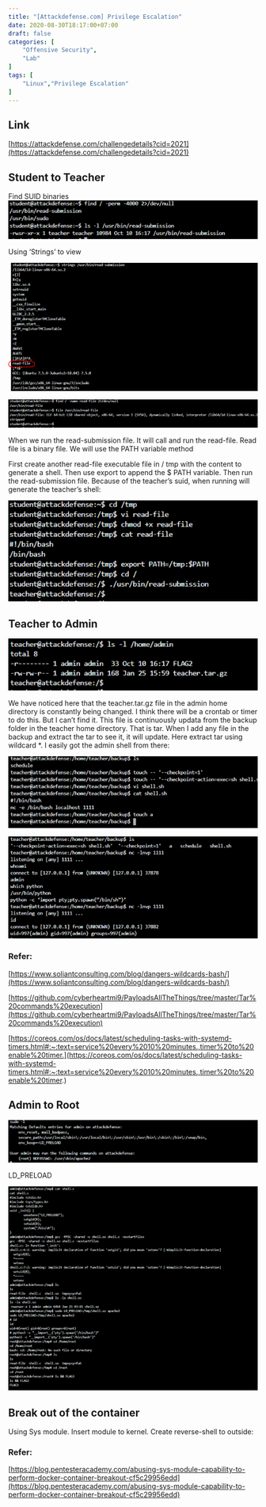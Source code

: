 ```yaml
---
title: "[Attackdefense.com] Privilege Escalation"
date: 2020-08-30T18:17:00+07:00
draft: false
categories: [
    "Offensive Security",
    "Lab"
]
tags: [
    "Linux","Privilege Escalation"
]
---
```

## Link
[https://attackdefense.com/challengedetails?cid=2021](https://attackdefense.com/challengedetails?cid=2021)
## Student to Teacher
Find SUID binaries
![image](https://raw.githubusercontent.com/tranquac/Blog_Image/master/Attackdefense.com-Privilege%20Escalation/1.png)

Using ‘Strings’ to view

![image](https://raw.githubusercontent.com/tranquac/Blog_Image/master/Attackdefense.com-Privilege%20Escalation/2.png)

![image](https://raw.githubusercontent.com/tranquac/Blog_Image/master/Attackdefense.com-Privilege%20Escalation/3.png)

When we run the read-submission file. It will call and run the read-file. Read file is a binary file. We will use the PATH variable method

First create another read-file executable file in / tmp with the content to generate a shell. Then use export to append the $ PATH variable. Then run the read-submission file. Because of the teacher’s suid, when running will generate the teacher’s shell:

![image](https://raw.githubusercontent.com/tranquac/Blog_Image/master/Attackdefense.com-Privilege%20Escalation/4.png)

## Teacher to Admin

![image](https://raw.githubusercontent.com/tranquac/Blog_Image/master/Attackdefense.com-Privilege%20Escalation/5.png)

We have noticed here that the teacher.tar.gz file in the admin home directory is constantly being changed. I think there will be a crontab or timer to do this. But I can’t find it. This file is continuously updata from the backup folder in the teacher home directory. That is tar. When I add any file in the backup and extract the tar to see it, it will update. Here extract tar using wildcard *. I easily got the admin shell from there:

![image](https://raw.githubusercontent.com/tranquac/Blog_Image/master/Attackdefense.com-Privilege%20Escalation/6.png)

![image](https://raw.githubusercontent.com/tranquac/Blog_Image/master/Attackdefense.com-Privilege%20Escalation/7.png)

### Refer:
[https://www.soliantconsulting.com/blog/dangers-wildcards-bash/](https://www.soliantconsulting.com/blog/dangers-wildcards-bash/)

[https://github.com/cyberheartmi9/PayloadsAllTheThings/tree/master/Tar%20commands%20execution](https://github.com/cyberheartmi9/PayloadsAllTheThings/tree/master/Tar%20commands%20execution)

[https://coreos.com/os/docs/latest/scheduling-tasks-with-systemd-timers.html#:~:text=service%20every%2010%20minutes.,timer%20to%20enable%20timer.](https://coreos.com/os/docs/latest/scheduling-tasks-with-systemd-timers.html#:~:text=service%20every%2010%20minutes.,timer%20to%20enable%20timer.)

## Admin to Root
![image](https://raw.githubusercontent.com/tranquac/Blog_Image/master/Attackdefense.com-Privilege%20Escalation/8.png)

LD_PRELOAD

![image](https://raw.githubusercontent.com/tranquac/Blog_Image/master/Attackdefense.com-Privilege%20Escalation/9.png)

## Break out of the container
Using Sys module. Insert module to kernel. Create reverse-shell to outside:
### Refer:
[https://blog.pentesteracademy.com/abusing-sys-module-capability-to-perform-docker-container-breakout-cf5c29956edd](https://blog.pentesteracademy.com/abusing-sys-module-capability-to-perform-docker-container-breakout-cf5c29956edd)